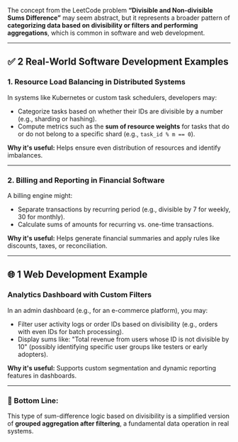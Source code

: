 The concept from the LeetCode problem **“Divisible and Non-divisible Sums Difference”** may seem abstract, but it represents a broader pattern of **categorizing data based on divisibility or filters and performing aggregations**, which is common in software and web development.

---

## ✅ **2 Real-World Software Development Examples**

### 1. **Resource Load Balancing in Distributed Systems**

In systems like Kubernetes or custom task schedulers, developers may:

* Categorize tasks based on whether their IDs are divisible by a number (e.g., sharding or hashing).
* Compute metrics such as the **sum of resource weights** for tasks that do or do not belong to a specific shard (e.g., `task_id % m == 0`).

**Why it's useful:** Helps ensure even distribution of resources and identify imbalances.

---

### 2. **Billing and Reporting in Financial Software**

A billing engine might:

* Separate transactions by recurring period (e.g., divisible by 7 for weekly, 30 for monthly).
* Calculate sums of amounts for recurring vs. one-time transactions.

**Why it's useful:** Helps generate financial summaries and apply rules like discounts, taxes, or reconciliation.

---

## 🌐 **1 Web Development Example**

### **Analytics Dashboard with Custom Filters**

In an admin dashboard (e.g., for an e-commerce platform), you may:

* Filter user activity logs or order IDs based on divisibility (e.g., orders with even IDs for batch processing).
* Display sums like: "Total revenue from users whose ID is not divisible by 10" (possibly identifying specific user groups like testers or early adopters).

**Why it's useful:** Supports custom segmentation and dynamic reporting features in dashboards.

---

### 🔑 Bottom Line:

This type of sum-difference logic based on divisibility is a simplified version of **grouped aggregation after filtering**, a fundamental data operation in real systems.
